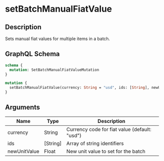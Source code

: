 # setBatchManualFiatValue

## Description
Sets manual fiat values for multiple items in a batch.

## GraphQL Schema
```graphql
schema {
  mutation: SetBatchManualFiatValueMutation
}

mutation {
  setBatchManualFiatValue(currency: String = "usd", ids: [String], newUnitValue: Float): SetBatchManualFiatValueMutation
}
```

## Arguments
| Name | Type | Description |
|------|------|-------------|
| currency | String | Currency code for fiat value (default: "usd") |
| ids | [String] | Array of string identifiers |
| newUnitValue | Float | New unit value to set for the batch |